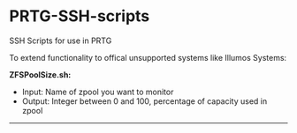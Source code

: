 # PRTG-SSH-scripts
SSH Scripts for use in PRTG

To extend functionality to offical unsupported systems like Illumos Systems:

**ZFSPoolSize.sh:**  
- Input: Name of zpool you want to monitor  
- Output: Integer between 0 and 100, percentage of capacity used in zpool

---
